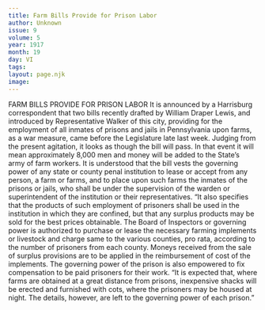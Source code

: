 ```yaml
---
title: Farm Bills Provide for Prison Labor
author: Unknown
issue: 9
volume: 5
year: 1917
month: 19
day: VI
tags:
layout: page.njk
image:
---
```

FARM BILLS PROVIDE FOR PRISON LABOR       It is announced by a Harrisburg correspondent that two bills recently drafted by William Draper Lewis, and introduced by Representative Walker of this city, providing for the employment of all inmates of prisons and jails in Pennsylvania upon farms, as a war measure, came before the Legislature late last week. Judging from the present agitation, it looks as though the bill will pass. In that event it will mean approximately 8,000 men and money will be added to the State’s army of farm workers.       It is understood that the bill vests the governing power of any state or county penal institution to lease or accept from any person, a farm or farms, and to place upon such farms the inmates of the prisons or jails, who shall be under the supervision of the warden or superintendent of the institution or their representatives. “It also specifies that the products of such employment of prisoners shall be used in the institution in which they are confined, but that any surplus products may be sold for the best prices obtainable. The Board of Inspectors or governing power is authorized to purchase or lease the necessary farming implements or livestock and charge same to the various counties, pro rata, according to the number of prisoners from each county. Moneys received from the sale of surplus provisions are to be applied in the reimbursement of cost of the implements. The governing power of the prison is also empowered to fix compensation to be paid prisoners for their work.      “It is expected that, where farms are obtained at a great distance from prisons, inexpensive shacks will be erected and furnished with cots, where the prisoners may be housed at night. The details, however, are left to the governing power of each prison.” 


